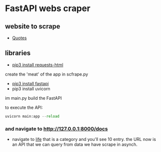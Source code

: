 # FastAPI webs craper

## website to scrape

- [Quotes](https://quotes.toscrape.com/tag/life/)

## libraries

- [pip3 install requests-html](https://pypi.org/project/requests-html/)

create the 'meat' of the app in scfrape.py

- [pip3 install fastapi](https://pypi.org/project/fastapi/)
- pip3 install uvicorn

im main.py build the FastAPI

to execute the API:

```python
uvicorn main:app --reload
```

### and navigate to http://127.0.0.1:8000/docs

- navigate to [life](http://127.0.0.1:8000/life) that is a category and you'll see 10 entry. the URL now is an API that we can query from data we have scrape in asynch.
